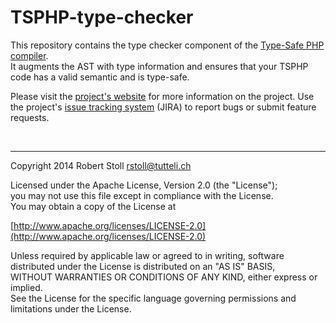 # TSPHP-type-checker

This repository contains the type checker component of the [Type-Safe PHP compiler](https://github.com/tsphp/tsphp "TSPHP compiler").  
It augments the AST with type information and ensures that your TSPHP code has a valid semantic and is type-safe.

Please visit the [project's website](http://tsphp.ch/) for more information on the project.
Use the project's [issue tracking system](http://tsphp.ch/jira) (JIRA) to report bugs or submit feature requests.

<br/>

---

Copyright 2014 Robert Stoll <rstoll@tutteli.ch>

Licensed under the Apache License, Version 2.0 (the "License");  
you may not use this file except in compliance with the License.  
You may obtain a copy of the License at  

[http://www.apache.org/licenses/LICENSE-2.0](http://www.apache.org/licenses/LICENSE-2.0)

Unless required by applicable law or agreed to in writing, software  
distributed under the License is distributed on an "AS IS" BASIS,  
WITHOUT WARRANTIES OR CONDITIONS OF ANY KIND, either express or implied.  
See the License for the specific language governing permissions and  
limitations under the License.